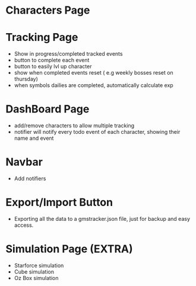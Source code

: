 # Characters Page

 <!-- - Add Character -->
 <!-- - Delete Character -->
 <!-- - Confirm Delete Button -->
 <!-- - Character image -->
 <!-- - Edit Character -->
 <!-- - Create object of all events to track per character -->
 <!-- - Drag and drop to rearrange characters order -->
 <!-- - UX transitions -->

# Tracking Page

 <!-- - Show the current active character -->

- Show in progress/completed tracked events
- button to complete each event
- button to easily lvl up character
- show when completed events reset ( e.g weekly bosses reset on thursday)
- when symbols dailies are completed, automatically calculate exp

# DashBoard Page

- add/remove characters to allow multiple tracking
- notifier will notify every todo event of each character, showing their name and event

# Navbar

 <!-- - Daily Reset Countdown -->
 <!-- - Improve Reset timer -->

- Add notifiers

# Export/Import Button

- Exporting all the data to a gmstracker.json
  file, just for backup and easy access.

# Simulation Page (EXTRA)

- Starforce simulation
- Cube simulation
- Oz Box simulation
